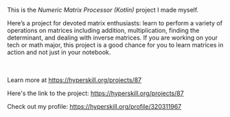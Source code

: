 This is the *Numeric Matrix Processor (Kotlin)* project I made myself.


<p>Here’s a project for devoted matrix enthusiasts: learn to perform a variety of operations on matrices including addition, multiplication, finding the determinant, and dealing with inverse matrices. If you are working on your tech or math major, this project is a good chance for you to learn matrices in action and not just in your notebook.</p><br/><br/>Learn more at <a href="https://hyperskill.org/projects/87?utm_source=ide&utm_medium=ide&utm_campaign=ide&utm_content=project-card">https://hyperskill.org/projects/87</a>

Here's the link to the project: https://hyperskill.org/projects/87

Check out my profile: https://hyperskill.org/profile/320311967